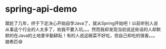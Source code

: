 # spring-api-demo
蹉跎了几年，终于下定决心开始自学Java了，就从Spring开始吧！以前听别人说从事这个行业的人太多了，劝我不要入坑。。。然而我却发现当初说这些话的人却默默的在Java的土地里辛勤耕耘！有的人说这碗菜不好吃，但自己却吃的很香。。。娘希匹😄
